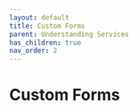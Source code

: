 ```yaml
---
layout: default
title: Custom Forms
parent: Understanding Services
has_children: true
nav_order: 2
---
```


# Custom Forms

